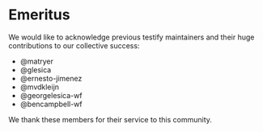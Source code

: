 # Emeritus

We would like to acknowledge previous testify maintainers and their huge contributions to our collective success:

  * @matryer
  * @glesica
  * @ernesto-jimenez
  * @mvdkleijn
  * @georgelesica-wf
  * @bencampbell-wf

We thank these members for their service to this community.
